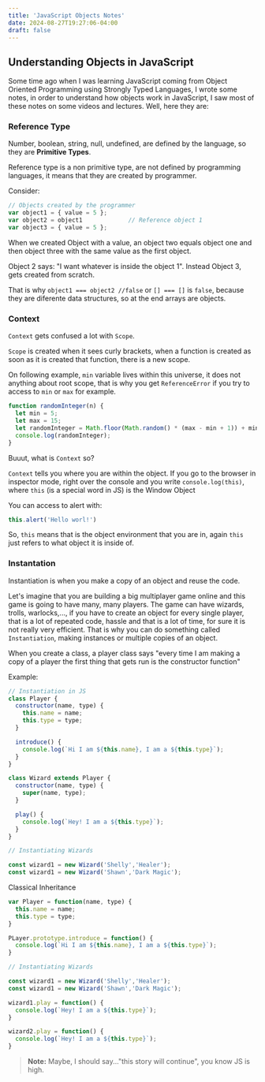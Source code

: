 ```yaml
---
title: 'JavaScript Objects Notes'
date: 2024-08-27T19:27:06-04:00
draft: false
---
```


## Understanding Objects in JavaScript

Some time ago when I was learning JavaScript coming from Object Oriented Programming using Strongly Typed Languages, I wrote some notes, in order to understand how objects work in JavaScript, I saw most of these notes on some videos and lectures. Well, here they are:

### Reference Type

Number, boolean, string, null, undefined, are defined by the language, so they are **Primitive Types**.

Reference type is a non primitive type, are not defined by programming languages, it means that they are created by programmer.

Consider:

```JavaScript
// Objects created by the programmer
var object1 = { value = 5 };
var object2 = object1             // Reference object 1
var object3 = { value = 5 };
```

When we created Object with a value, an object two equals object one and then object three with the same value as the first object.

Object 2 says: "I want whatever is inside the object 1".
Instead Object 3, gets created from scratch.

That is why `object1 === object2 //false` or `[] === []` is `false`, because they are diferente data structures, so at the end arrays are objects.

### Context

`Context` gets confused a lot with `Scope`.

`Scope` is created when it sees curly brackets, when a function is created as soon as it is created that function, there is a new scope.

On following example, `min` variable lives within this universe, it does not anything about root scope, that is why you get `ReferenceError` if you try to access to `min` or `max` for example.

```JavaScript
function randomInteger(n) {
  let min = 5;
  let max = 15;
  let randomInteger = Math.floor(Math.random() * (max - min + 1)) + min;
  console.log(randomInteger); 
}
```

Buuut, what is `Context` so?

`Context` tells you where you are within the object. If you go to the browser in inspector mode, right over the console and you write `console.log(this)`, where `this` (is a special word in JS) is the Window Object

You can access to alert with:

```JavaScript
this.alert('Hello worl!')
```

So, `this` means that is the object environment that you are in, again `this` just refers to what object it is inside of.

### Instantation

Instantiation is when you make a copy of an object and reuse the code. 

Let's imagine that you are building a big multiplayer game online and this game is going to have many, many players. The game can have wizards, trolls, warlocks,..., if you have to create an object for every single  player, that is a lot of repeated code, hassle and that is a lot of time, for sure it is not really very efficient. That is why you can do something called `Instantiation`, making instances or multiple copies of an object.

When you create a class, a player class says "every time I am making a copy of a player the first thing that gets run is the constructor function"

Example:

```JavaScript
// Instantiation in JS
class Player {
  constructor(name, type) {
    this.name = name;
    this.type = type;
  }

  introduce() {
    console.log(`Hi I am ${this.name}, I am a ${this.type}`);
  }
}

class Wizard extends Player {
  constructor(name, type) {
    super(name, type);
  }

  play() {
    console.log(`Hey! I am a ${this.type}`);
  }
}

// Instantiating Wizards

const wizard1 = new Wizard('Shelly','Healer');
const wizard1 = new Wizard('Shawn','Dark Magic');
```

Classical Inheritance

```JavaScript
var Player = function(name, type) {
  this.name = name;
  this.type = type;
}

PLayer.prototype.introduce = function() {
  console.log(`Hi I am ${this.name}, I am a ${this.type}`);
}

// Instantiating Wizards

const wizard1 = new Wizard('Shelly','Healer');
const wizard1 = new Wizard('Shawn','Dark Magic');

wizard1.play = function() {
  console.log(`Hey! I am a ${this.type}`);
}

wizard2.play = function() {
  console.log(`Hey! I am a ${this.type}`);
}
```

> **Note:** Maybe, I should say..."this story will continue", you know JS is high.
